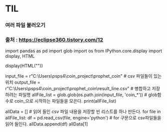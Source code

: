 # TIL


### 여러 파일 불러오기
### 출처 : https://eclipse360.tistory.com/12


import pandas as pd
import glob
import os
from IPython.core.display import display, HTML

display(HTML("<style>, container{width:90% !important;}</style>"))

input_file = r"C:\Users\psps4\coin_project\prophet_coin" # csv 파일들이 있는 위치
output_file = r"C:\Users\psps4\coin_project\prophet_coin\result_line.csv" # 병합하고 저장하려는 파일명
allFile_list = glob.glob(os.path.join(input_file, 'coin_*')) # glob함수로 coin_으로 시작하는 파일들을 모은다. 
print(allFile_list)

allData = [] # 읽어 들인 csv 파일 내용을 저장할 빈 리스트를 하나 만든다. 
for file in allFile_list:
    df = pd.read_csv(file, engine='python') # for 구문으로 csv파일들을 읽어 들인다. 
    allData.append(df)
allData[1]
